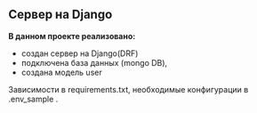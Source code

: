 Сервер на Django
---
**В данном проекте реализовано:**
- создан сервер на Django(DRF) 
- подключена база данных (mongo DB),
- создана модель user

Зависимости в requirements.txt, необходимые конфигурации в .env_sample .